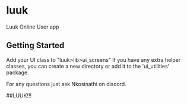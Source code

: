 # luuk

Luuk Online User app

## Getting Started

Add your UI class to "luuk>lib>ui_screens"
If you have any extra helper classes, you can create a new directory
or add it to the 'ui_utilities' package.

For any questions just ask Nkosinathi on discord.

##LUUK!!!